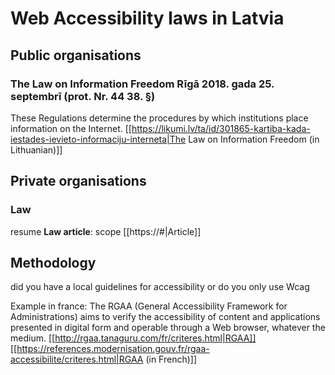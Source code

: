 # Web Accessibility laws in Latvia
## Public organisations
### The Law on Information Freedom Rīgā 2018. gada 25. septembrī (prot. Nr. 44 38. §)
These Regulations determine the procedures by which institutions place information on the Internet.
[[https://likumi.lv/ta/id/301865-kartiba-kada-iestades-ievieto-informaciju-interneta|The Law on Information Freedom (in Lithuanian)]]

## Private organisations
### Law
resume
**Law article**: 
scope
[[https://#|Article]]

## Methodology
did you have a local guidelines for accessibility or do you only use Wcag

Example in france:
The RGAA (General Accessibility Framework for Administrations) aims to verify the accessibility of content and applications presented in digital form and operable through a Web browser, whatever the medium.
[[http://rgaa.tanaguru.com/fr/criteres.html|RGAA]]
[[https://references.modernisation.gouv.fr/rgaa-accessibilite/criteres.html|RGAA (in French)]]

